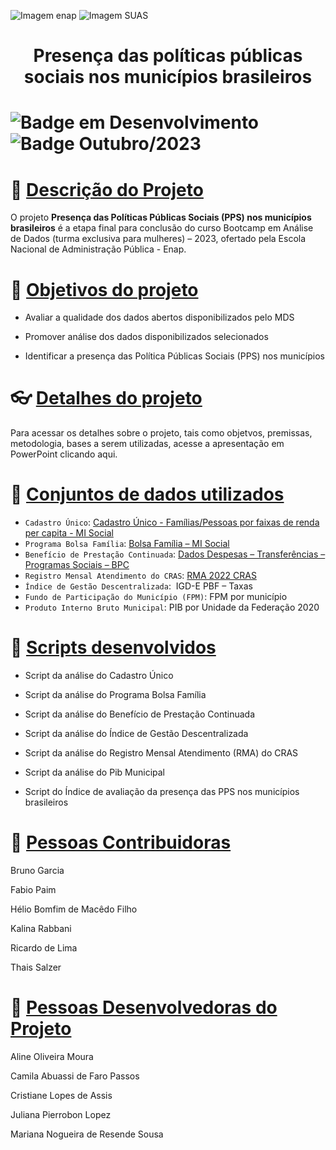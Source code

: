 ![Imagem enap](https://github.com/heliomacedofilho/projetos-do-bootcamp-analise-de-dados-enap-2023/assets/148554023/bfd78954-f0aa-4f39-9c16-ef0bc86dca47)
![Imagem SUAS](https://github.com/heliomacedofilho/projetos-do-bootcamp-analise-de-dados-enap-2023/assets/148554023/c3f02ab7-9bf4-41cc-94b2-4a295972cc45)

# <h1 align="center"> Presença das políticas públicas sociais nos municípios brasileiros </h1>

# ![Badge em Desenvolvimento](http://img.shields.io/static/v1?label=STATUS&message=EM%20DESENVOLVIMENTO&color=GREEN&style=for-the-badge) ![Badge Outubro/2023](http://img.shields.io/static/v1?label=DATA&message=Outubro/2023&color=blue&style=for-the-badge)

# :scroll: [Descrição do Projeto](#descrição_do_projeto)
O projeto **Presença das Políticas Públicas Sociais (PPS) nos municípios brasileiros** é a etapa final para conclusão do curso Bootcamp em Análise de Dados (turma exclusiva para mulheres) – 2023, ofertado pela Escola Nacional de Administração Pública - Enap.

# :checkered_flag: [Objetivos do projeto](#objetivos_do_projeto)
  
  - Avaliar a qualidade dos dados abertos disponibilizados pelo MDS
  
  - Promover análise dos dados disponibilizados selecionados
  
  - Identificar a presença das Política Públicas Sociais (PPS) nos municípios

# :eyeglasses: [Detalhes do projeto](#detalhes_do_projeto)

  Para acessar os detalhes sobre o projeto, tais como objetvos, premissas, metodologia, bases a serem utilizadas, acesse a apresentação em PowerPoint clicando aqui.

# :date: [Conjuntos de dados utilizados](#conjuntos_de_dados_utilizados)

- `Cadastro Único`: [Cadastro Único - Famílias/Pessoas por faixas de renda per capita - MI Social](https://img.shields.io/github/stars/camilafernanda?style=social](https://dados.gov.br/dados/conjuntos-dados/cadastro-unico---familiaspessoas-por-faixas-de-renda-per-capita---mi-social))
- `Programa Bolsa Família`: [Bolsa Família – MI Social](https://dados.gov.br/dados/conjuntos-dados/bolsa-familia---mi-social)
- `Benefício de Prestação Continuada`: [Dados Despesas – Transferências – Programas Sociais – BPC](https://portaldatransparencia.gov.br/download-de-dados/bpc)
- `Registro Mensal Atendimento do CRAS`: [RMA 2022 CRAS](https://aplicacoes.mds.gov.br/snas/vigilancia/index2.php)
- `Índice de Gestão Descentralizada`:  IGD-E PBF – Taxas
- `Fundo de Participação do Município (FPM)`: FPM por município
- `Produto Interno Bruto Municipal`: PIB por Unidade da Federação 2020

 
# :hammer: [Scripts desenvolvidos](#scripts_desenvolvidos)

  - Script da análise do Cadastro Único
  
  - Script da análise do Programa Bolsa Família
  
  - Script da análise do Benefício de Prestação Continuada
  
  - Script da análise do Índice de Gestão Descentralizada
  
  - Script da análise do Registro Mensal Atendimento (RMA) do CRAS
  
  - Script da análise do Pib Municipal
  
  - Script do Índice de avaliação da presença das PPS nos municípios brasileiros

# :angel: [Pessoas Contribuidoras](#pessoas-contribuidoras)

  Bruno Garcia
  
  Fabio Paim
  
  Hélio Bomfim de Macêdo Filho
  
  Kalina Rabbani
  
  Ricardo de Lima
  
  Thais Salzer  
  
# :two_women_holding_hands: [Pessoas Desenvolvedoras do Projeto](#pessoas-desenvolvedoras)

  Aline Oliveira Moura
  
  Camila Abuassi de Faro Passos
  
  Cristiane Lopes de Assis
  
  Juliana Pierrobon Lopez
  
  Mariana Nogueira de Resende Sousa





